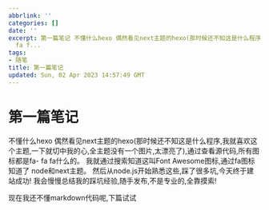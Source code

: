 ```yaml
---
abbrlink: ''
categories: []
date: ''
excerpt: 第一篇笔记 不懂什么hexo 偶然看见next主题的hexo(那时候还不知这是什么程序,我就喜欢这个主题,一下就切中我的心,全主题没有一个图片,太漂亮了),通过查看源代码,所有图标都是fa-
  fa f...
tags:
- 随笔
title: 第一篇笔记
updated: Sun, 02 Apr 2023 14:57:49 GMT
---
```

# 第一篇笔记

不懂什么hexo
偶然看见next主题的hexo(那时候还不知这是什么程序,我就喜欢这个主题,一下就切中我的心,全主题没有一个图片,太漂亮了),通过查看源代码,所有图标都是fa- fa fa什么的。
我就通过搜索知道这叫Font Awesome图标,通过fa图标知道了 node和next主题。
然后从node.js开始熟悉这些,踩了很多坑,今天终于建站成功!
我会慢慢总结我的踩坑经验,随手发布,不是专业的,全靠摸索!

现在我还不懂markdown代码呢,下篇试试
